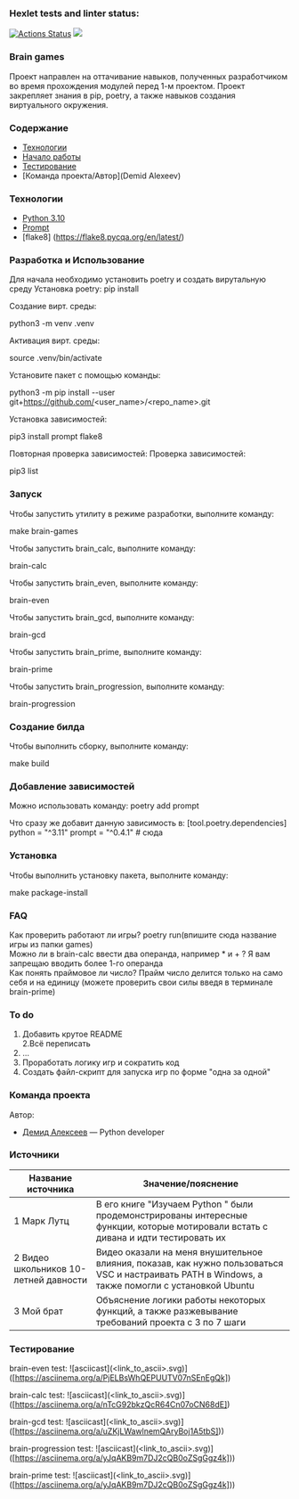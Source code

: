 ### Hexlet tests and linter status:
[![Actions Status](https://github.com/Demidb/python-project-49/actions/workflows/hexlet-check.yml/badge.svg)](https://github.com/Demidb/python-project-49/actions)
<a href="https://codeclimate.com/github/Demidb/python-project-49/maintainability"><img src="https://api.codeclimate.com/v1/badges/522cd74e06f4ba19bd53/maintainability" /></a> 

### Brain games
Проект направлен на оттачивание навыков, полученных разработчиком во время прохождения модулей перед 1-м проектом. Проект закрепляет знания в pip, poetry, а также навыков создания виртуального окружения. 

### Содержание
- [Технологии](#технологии)
- [Начало работы](10-10-2023)
- [Тестирование](05-01-2023)
- [Команда проекта/Автор](Demid Alexeev)

### Технологии
- [Python 3.10](https://www.python.org/)
- [Prompt](https://pypi.org/project/prompt/)
- [flake8] (https://flake8.pycqa.org/en/latest/)

### Разработка и Использование
Для начала необходимо установить poetry и создать вирутальную среду
Установка poetry:
pip install

Создание вирт. среды:

python3 -m venv .venv

Активация вирт. среды:

source .venv/bin/activate

Установите пакет с помощью команды:

python3 -m pip install --user git+https://github.com/<user_name>/<repo_name>.git


Установка зависимостей:

pip3 install prompt flake8

Повторная проверка зависимостей:
Проверка зависимостей:

pip3 list

### Запуск
Чтобы запустить утилиту в режиме разработки, выполните команду:

make brain-games


Чтобы запустить brain_calc, выполните команду:

brain-calc


Чтобы запустить brain_even, выполните команду:

brain-even


Чтобы запустить brain_gcd, выполните команду:

brain-gcd


Чтобы запустить brain_prime, выполните команду:

brain-prime


Чтобы запустить brain_progression, выполните команду:

brain-progression

### Создание билда
Чтобы выполнить сборку, выполните команду: 

make build

### Добавление зависимостей
Можно использовать команду:
poetry add prompt

Что сразу же добавит данную зависимость в:
[tool.poetry.dependencies]
python = "^3.11"
prompt = "^0.4.1"  # сюда

### Установка
Чтобы выполнить установку пакета, выполните команду: 

make package-install

### FAQ
Как проверить работают ли игры? poetry run(впишите сюда название игры из папки games)  
Можно ли в brain-calc ввести два операнда, например * и + ? Я вам запрещаю вводить более 1-го операнда  
Как понять праймовое ли число? Прайм число делится только на само себя и на единицу (можете проверить свои силы введя в терминале brain-prime)

### To do
1. Добавить крутое README  
2.Всё переписать  
3. ...  
4. Проработать логику игр и сократить код  
5. Создать файл-скрипт для запуска игр по форме "одна за одной"

### Команда проекта
Автор:

- [Демид Алексеев](vk.com/demidkab) — Python developer

### Источники


| Название источника | Значение/пояснение |
|--------------------|--------------------|
| 1  Марк Лутц       | В его книге  "Изучаем Python "  были продемонстрированы интересные функции, которые мотировали встать с дивана и идти тестировать их|
|2 Видео школьников 10-летней давности | Видео оказали на меня внушительное влияния, показав, как нужно пользоваться VSC и настраивать PATH в Windows, а также помогли с установкой Ubuntu|
|3 Мой брат | Объяснение логики работы некоторых функций, а также разжевывание требований проекта с 3 по 7 шаги| 


### Тестирование

brain-even test:  ![asciicast](<link_to_ascii>.svg)]([https://asciinema.org/a/PjELBsWhQEPUUTV07nSEnEgQk])

brain-calc test: ![asciicast](<link_to_ascii>.svg)] ([https://asciinema.org/a/nTcG92bkzQcR64Cn07oCN68dE])

brain-gcd test: ![asciicast](<link_to_ascii>.svg)]([https://asciinema.org/a/uZKjLWawlnemQAryBoj1A5tbS]))

brain-progression test: ![asciicast](<link_to_ascii>.svg)]([https://asciinema.org/a/yJqAKB9m7DJ2cQB0oZSgGgz4k]))  

brain-prime test: ![asciicast](<link_to_ascii>.svg)]([https://asciinema.org/a/yJqAKB9m7DJ2cQB0oZSgGgz4k]))   
